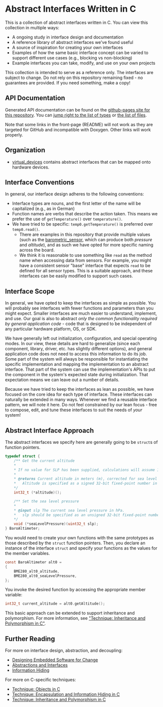 # Abstract Interfaces Written in C

This is a collection of abstract interfaces written in C. You can view this collection in multiple ways:

- A ongoing study in interface design and documentation
- A reference library of abstract interfaces we've found useful
- A source of inspiration for creating your own interfaces
- Examples of how the same basic interface concept can be varied to support different use cases (e.g., blocking vs non-blocking)
- Example interfaces you can take, modify, and use on your own projects

This collection is intended to serve as a reference only. The interfaces are subject to change. Do not rely on this repository remaining fixed - no guarantees are provided. If you need something, make a copy!

## API Documentation

Generated API documentation can be found on the [github-pages site for this repository](https://embvm.github.io/c-interfaces/). You can [jump right to the list of types](https://embvm.github.io/c-interfaces/annotated.html) or [the list of files](https://embvm.github.io/c-interfaces/files.html).

Note that some links in the front-page (README) will not work as they are targeted for GitHub and incompatible with Doxygen. Other links will work properly.

## Organization

- [virtual_devices](virtual_devices/) contains abstract interfaces that can be mapped onto hardware devices.

## Interface Conventions

In general, our interface design adheres to the following conventions:

- Interface types are nouns, and the first letter of the name will be capitalized (e.g., as in German)
- Function names are verbs that describe the action taken. This means we prefer the use of `getTemperature()` over `temperature()`.
- We have tried to be specific: `temp0.getTemperature()` is preferred over `temp0.read()`.
	* There are examples in this repository that provide multiple values (such as the [barometric_sensor](virtual_devices/barometric_sensor.h), which can produce both *pressure* and *altitude*), and as such we have opted for more specific naming across the board.
	+ We think it is reasonable to use something like `read` as the method name when accessing data from sensors. For example, you might have a consistent sensor "base" interface that expects `read` to be defined for all sensor types. This is a suitable approach, and these interfaces can be easily modified to support such cases.
	
## Interface Scope

In general, we have opted to keep the interfaces as simple as possible. You will probably see interfaces with fewer functions and parameters than you might expect. Smaller interfaces are much easier to understand, implement, and use. Our goal is also to abstract _only the common functionality required by general application code_ - code that is designed to be independent of any particular hardware platform, OS, or SDK.

We have generally left out initialization, configuration, and special operating modes. In our view, these details are hard to generalize (since each component, library, driver, etc. has slightly different options), and general application code does not need to access this information to do its job. Some part of the system will always be responsible for instantiating the specific implementation and mapping the implementation to an abstract interface. That part of the system can use the implementation's APIs to put the component in the system's expected state during initialization. That expectation means we can leave out a number of details.

Because we have tried to keep the interfaces as lean as possible, we have focused on the core idea for each type of interface. These interfaces can naturally be extended in many ways. Whenever we find a reusable interface pattern, we will note it here. Do not feel constrained by our lean focus - free to compose, edit, and tune these interfaces to suit the needs of _your_ system!

## Abstract Interface Approach

The abstract interfaces we specify here are generally going to be `struct`s of function pointers.

```c
typedef struct {
	/** Get the current altitude
	*
	* If no value for SLP has been supplied, calculations will assume 1013.25 hPa.
	*
	* @returns Current altitude in meters (m), corrected for sea level pressure.
	*	Altitude is specified as a signed 32-bit fixed-point number in format Q21.10.
	*/
	int32_t (*altitude)();

	/** Set the sea level pressure
	*
	* @input slp The current sea level pressure in hPa.
	* 	slp should be specified as an unsigned 32-bit fixed-point number in format UQ22.10.
	*/
	void (*seaLevelPressure)(uint32_t slp);
} BaroAltimeter;
```

You would need to create your own functions with the same prototypes as those described by the `struct` function pointers. Then, you declare an instance of the interface `struct` and specify your functions as the values for the member variables.

```c
const BaroAltimeter alt0 =
{
	BME280_alt0_altitude,
	BME280_alt0_seaLevelPressure,
};
```

You invoke the desired function by accessing the appropriate member variable:

```c
int32_t current_altitude = alt0.getAltitude();
```

This basic approach can be extended to support inheritance and polymorphism. For more information, see ["Technique: Inheritance and Polymorphism in C"](https://embeddedartistry.com/fieldatlas/technique-inheritance-and-polymorphism-in-c/).

## Further Reading

For more on interface design, abstraction, and decoupling:

- [Designing Embedded Software for Change](https://embeddedartistry.com/course/designing-embedded-systems-for-change/)
- [Abstractions and Interfaces](https://embeddedartistry.com/course/abstractions-and-interfaces/)
- [Information Hiding](https://embeddedartistry.com/fieldmanual-terms/information-hiding/)

For more on C-specific techniques:

- [Technique: Objects in C](https://embeddedartistry.com/fieldatlas/technique-objects-in-c/)
- [Technique: Encapsulation and Information Hiding in C](https://embeddedartistry.com/fieldatlas/encapsulation-and-information-hiding-in-c/)
- [Technique: Inheritance and Polymorphism in C](https://embeddedartistry.com/fieldatlas/technique-inheritance-and-polymorphism-in-c/)
